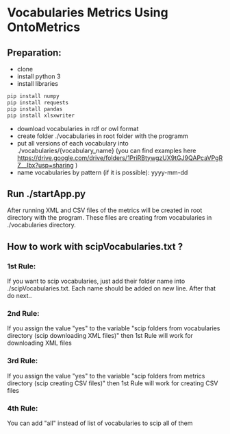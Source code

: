 # Vocabularies Metrics Using OntoMetrics

## Preparation:
- clone
- install python 3
- install libraries
```sh
pip install numpy
pip install requests
pip install pandas
pip install xlsxwriter
```
- download vocabularies in rdf or owl format
- create folder ./vocabularies in root folder with the programm 
- put all versions of each vocabulary into ./vocabularies/{vocabulary_name} (you can find examples here https://drive.google.com/drive/folders/1PriRBtywgzUX9tGJ9QAPcaVPgRZ__Ibx?usp=sharing )
- name vocabularies by pattern (if it is possible): yyyy-mm-dd

## Run ./startApp.py

After running XML and CSV files of the metrics will be created in root directory with the program.
These files are creating from vocabularies in ./vocabularies directory.

## How to work with scipVocabularies.txt ?

### 1st Rule: 
If you want to scip vocabularies, just add their folder name into ./scipVocabularies.txt. Each name should be added on new line. After that do next..
### 2nd Rule:
If you assign the value "yes" to the variable "scip folders from vocabularies directory (scip downloading XML files)" then 1st Rule will work for downloading XML files
### 3rd Rule:
If you assign the value "yes" to the variable "scip folders from metrics directory (scip creating CSV files)" then 1st Rule will work for creating CSV files
### 4th Rule:
You can add "all" instead of list of vocabularies to scip all of them
